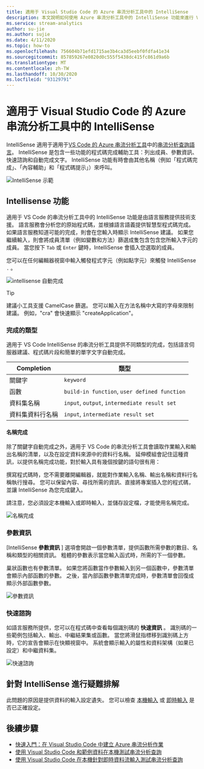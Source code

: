 ```yaml
---
title: 適用于 Visual Studio Code 的 Azure 串流分析工具中的 IntelliSense
description: 本文說明如何使用 Azure 串流分析工具中的 IntelliSense 功能來進行 Visual Studio Code。
ms.service: stream-analytics
author: su-jie
ms.author: sujie
ms.date: 4/11/2020
ms.topic: how-to
ms.openlocfilehash: 756604b71efd1715ae3b4ca3d5eebf0fdfa41e34
ms.sourcegitcommit: 857859267e0820d0c555f5438dc415fc861d9a6b
ms.translationtype: MT
ms.contentlocale: zh-TW
ms.lasthandoff: 10/30/2020
ms.locfileid: "93129791"
---
```

# <a name="intellisense-in-azure-stream-analytics-tools-for-visual-studio-code"></a>適用于 Visual Studio Code 的 Azure 串流分析工具中的 IntelliSense

IntelliSense 適用于適用于[VS Code 的 Azure 串流分析工具](https://marketplace.visualstudio.com/items?itemName=ms-bigdatatools.vscode-asa&ssr=false#overview)中的[串流分析查詢語言](/stream-analytics-query/stream-analytics-query-language-reference?bc=https%253a%252f%252fdocs.microsoft.com%252fazure%252fbread%252ftoc.json&toc=https%253a%252f%252fdocs.microsoft.com%252fazure%252fstream-analytics%252ftoc.json)。 IntelliSense 是包含一些功能的程式碼完成輔助工具：列出成員、參數資訊、快速諮詢和自動完成文字。 IntelliSense 功能有時會由其他名稱（例如「程式碼完成」、「內容輔助」和「程式碼提示」）來呼叫。

![IntelliSense 示範](./media/vs-code-intellisense/intellisense.gif)

## <a name="intellisense-features"></a>Intellisense 功能

適用于 VS Code 的串流分析工具中的 IntelliSense 功能是由語言服務提供技術支援。 語言服務會分析您的原始程式碼，並根據語言語義提供智慧型程式碼完成。 如果語言服務知道可能的完成，則會在您輸入時顯示 IntelliSense 建議。 如果您繼續輸入，則會將成員清單（例如變數和方法）篩選成隻包含包含您所輸入字元的成員。 當您按下 `Tab` 或 `Enter` 鍵時，IntelliSense 會插入您選取的成員。

您可以在任何編輯器視窗中輸入觸發程式字元（例如點字元）來觸發 IntelliSense `.` 。

![intellisense 自動完成](./media/vs-code-intellisense/auto-completion.gif)

> [!TIP]
> 建議小工具支援 CamelCase 篩選。 您可以輸入在方法名稱中大寫的字母來限制建議。 例如，"cra" 會快速顯示 "createApplication"。

### <a name="types-of-completions"></a>完成的類型

適用于 VS Code IntelliSense 的串流分析工具提供不同類型的完成，包括語言伺服器建議、程式碼片段和簡單的單字文字自動完成。

|Completion     |  類型       |
| ----- | ------- |
| 關鍵字 | `keyword`
| 函數 | `build-in function`, `user defined function`  |
| 資料集名稱| `input`, `output`, `intermediate result set`|
| 資料集資料行名稱|`input`, `intermediate result set`|

#### <a name="name-completion"></a>名稱完成

除了關鍵字自動完成之外，適用于 VS Code 的串流分析工具會讀取作業輸入和輸出名稱的清單，以及在設定資料來源中的資料行名稱。 延伸模組會記住這種資訊，以提供名稱完成功能，對於輸入具有幾個按鍵的語句很有用：

撰寫程式碼時，您不需要離開編輯器，就能對作業輸入名稱、輸出名稱和資料行名稱執行搜尋。 您可以保留內容、尋找所需的資訊、直接將專案插入您的程式碼，並讓 IntelliSense 為您完成鍵入。

請注意，您必須設定本機輸入或即時輸入，並儲存設定檔，才能使用名稱完成。

![名稱完成](./media/vs-code-intellisense/name-completion.gif)

### <a name="parameter-info"></a>參數資訊

[IntelliSense **參數資訊** ] 選項會開啟一個參數清單，提供函數所需參數的數目、名稱和類型的相關資訊。 粗體的參數表示當您輸入函式時，所需的下一個參數。

巢狀函數也有參數清單。 如果您將函數當作參數輸入到另一個函數中，參數清單會顯示內部函數的參數。 之後，當內部函數參數清單完成時，參數清單會回復成顯示外部函數參數。

![參數資訊](./media/vs-code-intellisense/parameter-info.gif)

### <a name="quick-info"></a>快速諮詢

如語言服務所提供，您可以在程式碼中查看每個識別碼的 **快速資訊** 。 識別碼的一些範例包括輸入、輸出、中繼結果集或函數。 當您將滑鼠指標移到識別碼上方時，它的宣告會顯示在快顯視窗中。 系統會顯示輸入的屬性和資料架構（如果已設定）和中繼資料集。

![快速諮詢](./media/vs-code-intellisense/quick-info.gif)

## <a name="troubleshoot-intellisense"></a>針對 IntelliSense 進行疑難排解

此問題的原因是提供資料的輸入設定遺失。 您可以檢查 [本機輸入](visual-studio-code-local-run.md#define-a-local-input) 或 [即時輸入](visual-studio-code-local-run-live-input.md#define-a-live-stream-input) 是否已正確設定。

## <a name="next-steps"></a>後續步驟

* [快速入門：在 Visual Studio Code 中建立 Azure 串流分析作業](quick-create-visual-studio-code.md)
* [使用 Visual Studio Code 和範例資料在本機測試串流分析查詢](visual-studio-code-local-run.md)
* [使用 Visual Studio Code 在本機針對即時資料流輸入測試串流分析查詢](visual-studio-code-local-run-live-input.md)